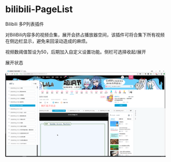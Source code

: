 # bilibili-PageList
Bilibili 多P列表插件

对BiliBili内容多的视频合集，展开会挤占播放器空间，该插件可将合集下所有视频在侧边栏显示，避免来回滚动造成的麻烦。

视频数阈值暂设为50，后期加入自定义设置功能。侧栏可选择收起/展开

展开状态

![](screenshot.png)
